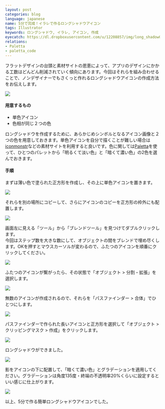 ```yaml
---
layout: post
categories: blog
language: japanese
name: 5分で完成！イラレで作るロングシャドウアイコン
tags: Illustrator
keywords: ロングシャドウ, イラレ, アイコン, 作成
eyecatch: https://dl.dropboxusercontent.com/u/12208857/img/long_shadow00.png
relations:
- Paletta
- paletta_code
---
```


フラットデザインの台頭と素材サイトの恩恵によって、アプリのデザインにかかる工数はどんどん削減されていく傾向にあります。今回はそれらを組み合わせることで、ノンデザイナーでもさくっと作れるロングシャドウアイコンの作成方法をお伝えします。

<img src="https://dl.dropboxusercontent.com/u/12208857/img/long_shadow00.png" class="image-on-frame-mini">

#### 用意するもの

* 単色アイコン
* 色相が同じ２つの色

ロングシャドウを作成するために、あらかじめシンボルとなるアイコン画像と２つの色を用意しておきます。単色アイコンを自分で描くことが難しい場合は[iconmonstr](http://iconmonstr.com/)などの素材サイトを利用すると良いです。色に関しては[Paletta](http://paletta.mrk1869.com/)を使って、ひとつのパレットから「明るくて淡い色」と「暗くて濃い色」の2色を選んでおきます。

#### 手順

まずは薄い色で塗られた正方形を作成し、その上に単色アイコンを置きます。

<img src="https://dl.dropboxusercontent.com/u/12208857/img/long_shadow01.png" class="image-on-frame">

それらを別の場所にコピーして、さらにアイコンのコピーを正方形の枠外にも配置します。

<img src="https://dl.dropboxusercontent.com/u/12208857/img/long_shadow02.png" class="image-on-frame">

画面左に見える「ツール」から「ブレンドツール」を見つけてダブルクリックします。<br>
今回はステップ数を大きな数にして、オブジェクトの間をブレンドで埋め尽くします。OKを押すとマウスカーソルが変わるので、ふたつのアイコンを順番にクリックしてください。

<img src="https://dl.dropboxusercontent.com/u/12208857/img/long_shadow03.png" class="image-on-frame">

ふたつのアイコンが繋がったら、その状態で「オブジェクト > 分割・拡張」を選択します。

<img src="https://dl.dropboxusercontent.com/u/12208857/img/long_shadow04.png" class="image-on-frame">

無数のアイコンが作成されるので、それらを「パスファインダー > 合体」でひとつにします。

<img src="https://dl.dropboxusercontent.com/u/12208857/img/long_shadow05.png" class="image-on-frame">

パスファインダーで作られた長いアイコンと正方形を選択して「オブジェクト > クリッピングマスク > 作成」をクリックします。

<img src="https://dl.dropboxusercontent.com/u/12208857/img/long_shadow06.png" class="image-on-frame">

ロングシャドウができました。

<img src="https://dl.dropboxusercontent.com/u/12208857/img/long_shadow07.png" class="image-on-frame">

影をアイコンの下に配置して、「暗くて濃い色」とグラデーションを適用してください。グラデーションは角度135度・終端の不透明率20%くらいに設定するといい感じに仕上がります。

<img src="https://dl.dropboxusercontent.com/u/12208857/img/long_shadow08.png" class="image-on-frame">

以上、5分で作る簡単ロングシャドウアイコンでした。

